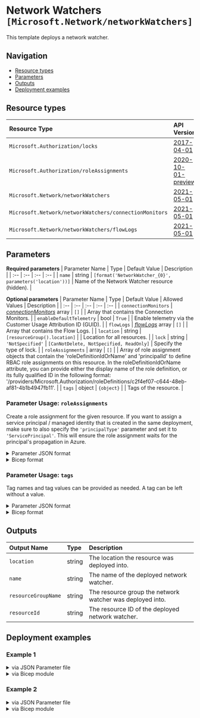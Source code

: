 # Network Watchers `[Microsoft.Network/networkWatchers]`

This template deploys a network watcher.

## Navigation

- [Resource types](#Resource-types)
- [Parameters](#Parameters)
- [Outputs](#Outputs)
- [Deployment examples](#Deployment-examples)

## Resource types

| Resource Type | API Version |
| :-- | :-- |
| `Microsoft.Authorization/locks` | [2017-04-01](https://docs.microsoft.com/en-us/azure/templates/Microsoft.Authorization/2017-04-01/locks) |
| `Microsoft.Authorization/roleAssignments` | [2020-10-01-preview](https://docs.microsoft.com/en-us/azure/templates/Microsoft.Authorization/2020-10-01-preview/roleAssignments) |
| `Microsoft.Network/networkWatchers` | [2021-05-01](https://docs.microsoft.com/en-us/azure/templates/Microsoft.Network/2021-05-01/networkWatchers) |
| `Microsoft.Network/networkWatchers/connectionMonitors` | [2021-05-01](https://docs.microsoft.com/en-us/azure/templates/Microsoft.Network/2021-05-01/networkWatchers/connectionMonitors) |
| `Microsoft.Network/networkWatchers/flowLogs` | [2021-05-01](https://docs.microsoft.com/en-us/azure/templates/Microsoft.Network/2021-05-01/networkWatchers/flowLogs) |

## Parameters

**Required parameters**
| Parameter Name | Type | Default Value | Description |
| :-- | :-- | :-- | :-- |
| `name` | string | `[format('NetworkWatcher_{0}', parameters('location'))]` | Name of the Network Watcher resource (hidden). |

**Optional parameters**
| Parameter Name | Type | Default Value | Allowed Values | Description |
| :-- | :-- | :-- | :-- | :-- |
| `connectionMonitors` | _[connectionMonitors](connectionMonitors/readme.md)_ array | `[]` |  | Array that contains the Connection Monitors. |
| `enableDefaultTelemetry` | bool | `True` |  | Enable telemetry via the Customer Usage Attribution ID (GUID). |
| `flowLogs` | _[flowLogs](flowLogs/readme.md)_ array | `[]` |  | Array that contains the Flow Logs. |
| `location` | string | `[resourceGroup().location]` |  | Location for all resources. |
| `lock` | string | `'NotSpecified'` | `[CanNotDelete, NotSpecified, ReadOnly]` | Specify the type of lock. |
| `roleAssignments` | array | `[]` |  | Array of role assignment objects that contain the 'roleDefinitionIdOrName' and 'principalId' to define RBAC role assignments on this resource. In the roleDefinitionIdOrName attribute, you can provide either the display name of the role definition, or its fully qualified ID in the following format: '/providers/Microsoft.Authorization/roleDefinitions/c2f4ef07-c644-48eb-af81-4b1b4947fb11'. |
| `tags` | object | `{object}` |  | Tags of the resource. |


### Parameter Usage: `roleAssignments`

Create a role assignment for the given resource. If you want to assign a service principal / managed identity that is created in the same deployment, make sure to also specify the `'principalType'` parameter and set it to `'ServicePrincipal'`. This will ensure the role assignment waits for the principal's propagation in Azure.

<details>

<summary>Parameter JSON format</summary>

```json
"roleAssignments": {
    "value": [
        {
            "roleDefinitionIdOrName": "Reader",
            "description": "Reader Role Assignment",
            "principalIds": [
                "12345678-1234-1234-1234-123456789012", // object 1
                "78945612-1234-1234-1234-123456789012" // object 2
            ]
        },
        {
            "roleDefinitionIdOrName": "/providers/Microsoft.Authorization/roleDefinitions/c2f4ef07-c644-48eb-af81-4b1b4947fb11",
            "principalIds": [
                "12345678-1234-1234-1234-123456789012" // object 1
            ],
            "principalType": "ServicePrincipal"
        }
    ]
}
```

</details>

<details>

<summary>Bicep format</summary>

```bicep
roleAssignments: [
    {
        roleDefinitionIdOrName: 'Reader'
        description: 'Reader Role Assignment'
        principalIds: [
            '12345678-1234-1234-1234-123456789012' // object 1
            '78945612-1234-1234-1234-123456789012' // object 2
        ]
    }
    {
        roleDefinitionIdOrName: '/providers/Microsoft.Authorization/roleDefinitions/c2f4ef07-c644-48eb-af81-4b1b4947fb11'
        principalIds: [
            '12345678-1234-1234-1234-123456789012' // object 1
        ]
        principalType: 'ServicePrincipal'
    }
]
```

</details>
<p>

### Parameter Usage: `tags`

Tag names and tag values can be provided as needed. A tag can be left without a value.

<details>

<summary>Parameter JSON format</summary>

```json
"tags": {
    "value": {
        "Environment": "Non-Prod",
        "Contact": "test.user@testcompany.com",
        "PurchaseOrder": "1234",
        "CostCenter": "7890",
        "ServiceName": "DeploymentValidation",
        "Role": "DeploymentValidation"
    }
}
```

</details>

<details>

<summary>Bicep format</summary>

```bicep
tags: {
    Environment: 'Non-Prod'
    Contact: 'test.user@testcompany.com'
    PurchaseOrder: '1234'
    CostCenter: '7890'
    ServiceName: 'DeploymentValidation'
    Role: 'DeploymentValidation'
}
```

</details>
<p>

## Outputs

| Output Name | Type | Description |
| :-- | :-- | :-- |
| `location` | string | The location the resource was deployed into. |
| `name` | string | The name of the deployed network watcher. |
| `resourceGroupName` | string | The resource group the network watcher was deployed into. |
| `resourceId` | string | The resource ID of the deployed network watcher. |

## Deployment examples

<h3>Example 1</h3>

<details>

<summary>via JSON Parameter file</summary>

```json
{
    "$schema": "https://schema.management.azure.com/schemas/2019-04-01/deploymentParameters.json#",
    "contentVersion": "1.0.0.0",
    "parameters": {
        "location": {
            "value": "northeurope"
        }
    }
}

```

</details>

<details>

<summary>via Bicep module</summary>

```bicep
module networkWatchers './Microsoft.Network/networkWatchers/deploy.bicep' = {
  name: '${uniqueString(deployment().name)}-networkWatchers'
  params: {
      location: 'northeurope'
  }
```

</details>
<p>

<h3>Example 2</h3>

<details>

<summary>via JSON Parameter file</summary>

```json
{
    "$schema": "https://schema.management.azure.com/schemas/2019-04-01/deploymentParameters.json#",
    "contentVersion": "1.0.0.0",
    "parameters": {
        "name": {
            "value": "adp-<<namePrefix>>-az-nw-x-001"
        },
        "flowLogs": {
            "value": [
                {
                    "targetResourceId": "/subscriptions/<<subscriptionId>>/resourceGroups/validation-rg/providers/Microsoft.Network/networkSecurityGroups/adp-<<namePrefix>>-az-nsg-x-001",
                    "storageId": "/subscriptions/<<subscriptionId>>/resourceGroups/validation-rg/providers/Microsoft.Storage/storageAccounts/adp<<namePrefix>>azsax001",
                    "enabled": false
                },
                {
                    "name": "adp-<<namePrefix>>-az-nsg-x-apgw-flowlog",
                    "targetResourceId": "/subscriptions/<<subscriptionId>>/resourceGroups/validation-rg/providers/Microsoft.Network/networkSecurityGroups/adp-<<namePrefix>>-az-nsg-x-apgw",
                    "storageId": "/subscriptions/<<subscriptionId>>/resourceGroups/validation-rg/providers/Microsoft.Storage/storageAccounts/adp<<namePrefix>>azsax001",
                    "workspaceResourceId": "/subscriptions/<<subscriptionId>>/resourcegroups/validation-rg/providers/microsoft.operationalinsights/workspaces/adp-<<namePrefix>>-az-law-x-001",
                    "formatVersion": 1,
                    "trafficAnalyticsInterval": 10,
                    "retentionInDays": 8
                }
            ]
        },
        "connectionMonitors": {
            "value": [
                {
                    "name": "adp-<<namePrefix>>-az-conn-mon-x-001",
                    "endpoints": [
                        {
                            "name": "<<namePrefix>>-az-subnet-x-001(validation-rg)",
                            "type": "AzureVM",
                            "resourceId": "/subscriptions/<<subscriptionId>>/resourceGroups/validation-rg/providers/Microsoft.Compute/virtualMachines/adp-<<namePrefix>>-vm-01"
                        },
                        {
                            "name": "Office Portal",
                            "type": "ExternalAddress",
                            "address": "www.office.com"
                        }
                    ],
                    "testConfigurations": [
                        {
                            "name": "HTTP Test",
                            "testFrequencySec": 30,
                            "protocol": "Http",
                            "httpConfiguration": {
                                "port": 80,
                                "method": "Get",
                                "requestHeaders": [],
                                "validStatusCodeRanges": [
                                    "200"
                                ],
                                "preferHTTPS": false
                            },
                            "successThreshold": {
                                "checksFailedPercent": 5,
                                "roundTripTimeMs": 100
                            }
                        }
                    ],
                    "testGroups": [
                        {
                            "name": "TestHTTPBing",
                            "disable": false,
                            "testConfigurations": [
                                "HTTP Test"
                            ],
                            "sources": [
                                "<<namePrefix>>-az-subnet-x-001(validation-rg)"
                            ],
                            "destinations": [
                                "Office Portal"
                            ]
                        }
                    ],
                    "workspaceResourceId": "/subscriptions/<<subscriptionId>>/resourcegroups/validation-rg/providers/microsoft.operationalinsights/workspaces/adp-<<namePrefix>>-az-law-x-001"
                }
            ]
        },
        "roleAssignments": {
            "value": [
                {
                    "roleDefinitionIdOrName": "Reader",
                    "principalIds": [
                        "<<deploymentSpId>>"
                    ]
                }
            ]
        }
    }
}

```

</details>

<details>

<summary>via Bicep module</summary>

```bicep
module networkWatchers './Microsoft.Network/networkWatchers/deploy.bicep' = {
  name: '${uniqueString(deployment().name)}-networkWatchers'
  params: {
      name: 'adp-<<namePrefix>>-az-nw-x-001'
      connectionMonitors: [
        {
          name: 'adp-<<namePrefix>>-az-conn-mon-x-001'
          testConfigurations: [
            {
              name: 'HTTP Test'
              protocol: 'Http'
              successThreshold: {
                checksFailedPercent: 5
                roundTripTimeMs: 100
              }
              httpConfiguration: {
                method: 'Get'
                port: 80
                validStatusCodeRanges: [
                  '200'
                ]
                preferHTTPS: false
                requestHeaders: []
              }
              testFrequencySec: 30
            }
          ]
          endpoints: [
            {
              name: '<<namePrefix>>-az-subnet-x-001(validation-rg)'
              resourceId: '/subscriptions/<<subscriptionId>>/resourceGroups/validation-rg/providers/Microsoft.Compute/virtualMachines/adp-<<namePrefix>>-vm-01'
              type: 'AzureVM'
            }
            {
              name: 'Office Portal'
              type: 'ExternalAddress'
              address: 'www.office.com'
            }
          ]
          workspaceResourceId: '/subscriptions/<<subscriptionId>>/resourcegroups/validation-rg/providers/microsoft.operationalinsights/workspaces/adp-<<namePrefix>>-az-law-x-001'
          testGroups: [
            {
              name: 'TestHTTPBing'
              testConfigurations: [
                'HTTP Test'
              ]
              disable: false
              destinations: [
                'Office Portal'
              ]
              sources: [
                '<<namePrefix>>-az-subnet-x-001(validation-rg)'
              ]
            }
          ]
        }
      ]
      flowLogs: [
        {
          storageId: '/subscriptions/<<subscriptionId>>/resourceGroups/validation-rg/providers/Microsoft.Storage/storageAccounts/adp<<namePrefix>>azsax001'
          targetResourceId: '/subscriptions/<<subscriptionId>>/resourceGroups/validation-rg/providers/Microsoft.Network/networkSecurityGroups/adp-<<namePrefix>>-az-nsg-x-001'
          enabled: false
        }
        {
          workspaceResourceId: '/subscriptions/<<subscriptionId>>/resourcegroups/validation-rg/providers/microsoft.operationalinsights/workspaces/adp-<<namePrefix>>-az-law-x-001'
          trafficAnalyticsInterval: 10
          formatVersion: 1
          targetResourceId: '/subscriptions/<<subscriptionId>>/resourceGroups/validation-rg/providers/Microsoft.Network/networkSecurityGroups/adp-<<namePrefix>>-az-nsg-x-apgw'
          storageId: '/subscriptions/<<subscriptionId>>/resourceGroups/validation-rg/providers/Microsoft.Storage/storageAccounts/adp<<namePrefix>>azsax001'
          name: 'adp-<<namePrefix>>-az-nsg-x-apgw-flowlog'
          retentionInDays: 8
        }
      ]
      roleAssignments: [
        {
          roleDefinitionIdOrName: 'Reader'
          principalIds: [
            '<<deploymentSpId>>'
          ]
        }
      ]
  }
```

</details>
<p>
